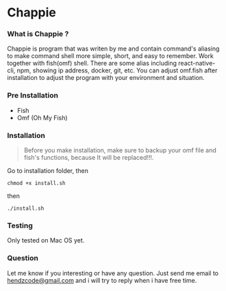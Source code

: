 # Chappie
### What is Chappie ?
Chappie is program that was writen by me and contain command's aliasing to make command shell more simple, short, and easy to remember. Work together with fish(omf) shell. There are some alias including react-native-cli, npm, showing ip address, docker, git, etc. You can adjust omf.fish after installation to adjust the program with your environment and situation.

### Pre Installation
- Fish
- Omf (Oh My Fish)

### Installation
> Before you make installation, make sure to backup your omf file and fish's functions, because It will be replaced!!!.

Go to installation folder, then
```
chmod +x install.sh
```
then
```
./install.sh
```

### Testing
Only tested on Mac OS yet.

### Question
Let me know if you interesting or have any question. Just send me email to hendzcode@gmail.com and i will try to reply when i have free time.